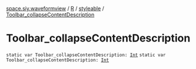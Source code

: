 [space.siy.waveformview](../../index.md) / [R](../index.md) / [styleable](index.md) / [Toolbar_collapseContentDescription](./-toolbar_collapse-content-description.md)

# Toolbar_collapseContentDescription

`static var Toolbar_collapseContentDescription: `[`Int`](https://kotlinlang.org/api/latest/jvm/stdlib/kotlin/-int/index.html)
`static var Toolbar_collapseContentDescription: `[`Int`](https://kotlinlang.org/api/latest/jvm/stdlib/kotlin/-int/index.html)